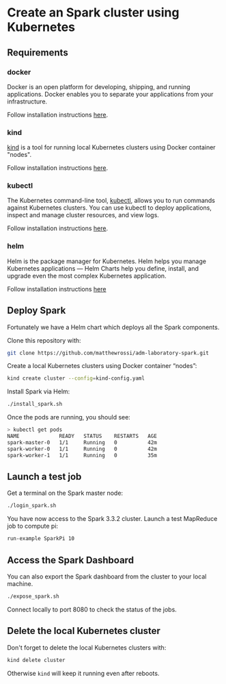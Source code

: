 # Create an Spark cluster using Kubernetes

## Requirements

### docker

Docker is an open platform for developing, shipping, and running applications.
Docker enables you to separate your applications from your infrastructure.

Follow installation instructions [here](https://docs.docker.com/get-docker/).

### kind

[kind](https://sigs.k8s.io/kind) is a tool for running local Kubernetes
clusters using Docker container "nodes".

Follow installation instructions [here](https://kind.sigs.k8s.io/docs/user/quick-start/).

### kubectl

The Kubernetes command-line tool, [kubectl](https://kubernetes.io/docs/reference/kubectl/kubectl/),
allows you to run commands against Kubernetes clusters.
You can use kubectl to deploy applications, inspect and manage cluster
resources, and view logs.

Follow installation instructions [here](https://kubernetes.io/docs/tasks/tools/).

### helm

Helm is the package manager for Kubernetes.
Helm helps you manage Kubernetes applications — Helm Charts help you define,
install, and upgrade even the most complex Kubernetes application.

Follow installation instructions [here](https://helm.sh/docs/intro/install/)

## Deploy Spark

Fortunately we have a Helm chart which deploys all the Spark components.

Clone this repository with:

```bash
git clone https://github.com/matthewrossi/adm-laboratory-spark.git
```

Create a local Kubernetes clusters using Docker container “nodes”:

```bash
kind create cluster --config=kind-config.yaml
```

Install Spark via Helm:

```bash
./install_spark.sh
```

Once the pods are running, you should see:

```bash
> kubectl get pods
NAME             READY   STATUS    RESTARTS   AGE
spark-master-0   1/1     Running   0          42m
spark-worker-0   1/1     Running   0          42m
spark-worker-1   1/1     Running   0          35m
```

## Launch a test job

Get a terminal on the Spark master node:

```bash
./login_spark.sh
```

You have now access to the Spark 3.3.2 cluster. Launch a test MapReduce job to compute pi:

```bash
run-example SparkPi 10
```

## Access the Spark Dashboard

You can also export the Spark dashboard from the cluster to your local machine.

```bash
./expose_spark.sh
```

Connect locally to port 8080 to check the status of the jobs.

## Delete the local Kubernetes cluster

Don't forget to delete the local Kubernetes clusters with:

```bash
kind delete cluster
```

Otherwise `kind` will keep it running even after reboots.
